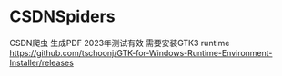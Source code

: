 # CSDNSpiders
CSDN爬虫 生成PDF 2023年测试有效
需要安装GTK3 runtime
https://github.com/tschoonj/GTK-for-Windows-Runtime-Environment-Installer/releases
